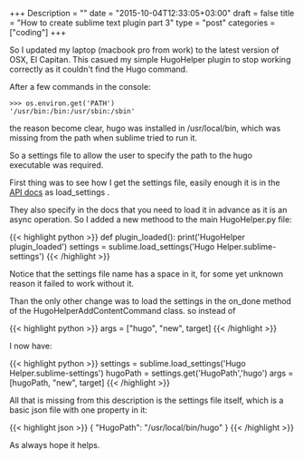 +++
Description = ""
date = "2015-10-04T12:33:05+03:00"
draft = false
title = "How to create sublime text plugin part 3"
type = "post"
categories = ["coding"]
+++

So I updated my laptop (macbook pro from work) to the latest version of OSX, El Capitan.
This casued my simple HugoHelper plugin to stop working correctly as it couldn't find the Hugo command.
<!--more-->

After a few commands in the console:

```
>>> os.environ.get('PATH')
'/usr/bin:/bin:/usr/sbin:/sbin'
```
the reason become clear, hugo was installed in /usr/local/bin, which was missing from the path when sublime tried to run it.

So a settings file to allow the user to specify the path to the hugo executable was required.

First thing was to see how I get the settings file, easily enough it is in the [API docs](https://www.sublimetext.com/docs/3/api_reference.html) as load_settings .

They also specify in the docs that you need to load it in advance as it is an async operation.
So I added a new methood to the main HugoHelper.py file:

{{< highlight python >}} 
def plugin_loaded():
    print('HugoHelper plugin_loaded')
    settings = sublime.load_settings('Hugo Helper.sublime-settings')
{{< /highlight >}}     

Notice that the settings file name has a space in it, for some yet unknown reason it failed to work without it.

Than the only other change was to load the settings in the on_done method of the HugoHelperAddContentCommand class.
so instead of 

{{< highlight python >}} 
args = ["hugo", "new", target]
{{< /highlight >}}

I now have:

{{< highlight python >}} 
settings = sublime.load_settings('Hugo Helper.sublime-settings')
hugoPath = settings.get('HugoPath','hugo')
args = [hugoPath, "new", target]
{{< /highlight >}}

All that is missing from this description is the settings file itself, which is a basic json file with one property in it:

{{< highlight json >}} 
{
	"HugoPath": "/usr/local/bin/hugo"
}
{{< /highlight >}}


As always hope it helps.


